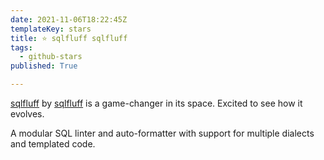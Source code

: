 ```yaml
---
date: 2021-11-06T18:22:45Z
templateKey: stars
title: ⭐ sqlfluff sqlfluff
tags:
  - github-stars
published: True

---
```


[sqlfluff](https://github.com/sqlfluff/sqlfluff) by [sqlfluff](https://github.com/sqlfluff) is a game-changer in its space. Excited to see how it evolves.

A modular SQL linter and auto-formatter with support for multiple dialects and templated code.
